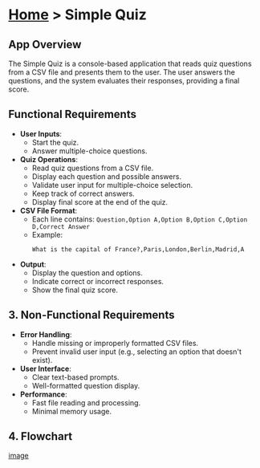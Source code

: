 # [Home](../../) > Simple Quiz

## App Overview
The Simple Quiz is a console-based application that reads quiz questions from a CSV file and presents them to the user. The user answers the questions, and the system evaluates their responses, providing a final score.

## Functional Requirements
- **User Inputs**:
  - Start the quiz.
  - Answer multiple-choice questions.
- **Quiz Operations**:
  - Read quiz questions from a CSV file.
  - Display each question and possible answers.
  - Validate user input for multiple-choice selection.
  - Keep track of correct answers.
  - Display final score at the end of the quiz.
- **CSV File Format**:
  - Each line contains: `Question,Option A,Option B,Option C,Option D,Correct Answer`
  - Example:
    ```csv
    What is the capital of France?,Paris,London,Berlin,Madrid,A
    ```
- **Output**:
  - Display the question and options.
  - Indicate correct or incorrect responses.
  - Show the final quiz score.

## 3. Non-Functional Requirements
- **Error Handling**:
  - Handle missing or improperly formatted CSV files.
  - Prevent invalid user input (e.g., selecting an option that doesn't exist).
- **User Interface**:
  - Clear text-based prompts.
  - Well-formatted question display.
- **Performance**:
  - Fast file reading and processing.
  - Minimal memory usage.

## 4. Flowchart

[image](!./image.png)
